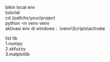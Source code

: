 bikin local env
<br>
tutorial 
<br>
cd /path/to/your/project
<br>
python -m venv venv
<br>
aktivasi env di windows : .\venv\Scripts\activate
<br>

list lib<br>
1.numpy<br>
2.skfuzzy<br>
3.matplotlib<br>
